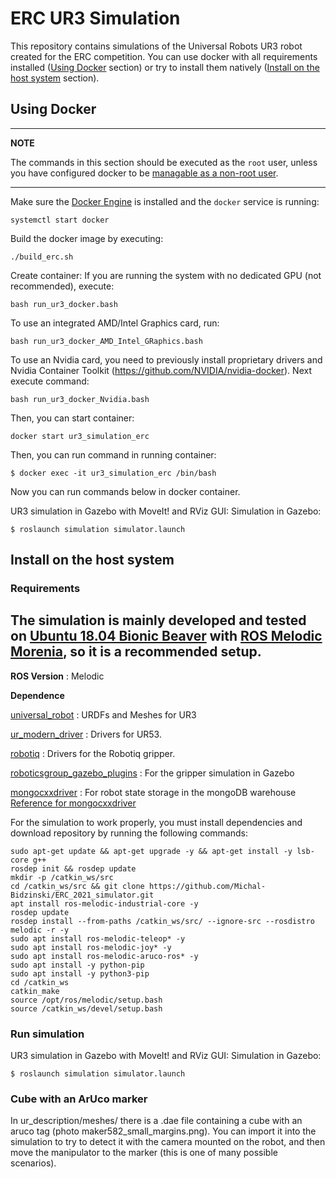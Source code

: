 # ERC UR3 Simulation

This repository contains simulations of the Universal Robots UR3 robot created for the ERC competition. You can use docker with all requirements installed  ([Using Docker](#using-docker) section) or try to install them natively ([Install on the host system](#install-on-the-host-system) section).

## Using Docker

---
**NOTE**

The commands in this section should be executed as the `root` user, unless you have configured docker to be [managable as a non-root user](https://docs.docker.com/engine/install/linux-postinstall/).

---

Make sure the [Docker Engine](https://docs.docker.com/engine/install/#server) is installed and the `docker` service is running:
```
systemctl start docker
```
Build the docker image by executing:
```
./build_erc.sh 
```
Create container:
If you are running the system with no dedicated GPU (not recommended), execute:
```
bash run_ur3_docker.bash
```
To use an integrated AMD/Intel Graphics card, run:
```
bash run_ur3_docker_AMD_Intel_GRaphics.bash
```
To use an Nvidia card, you need to previously install proprietary drivers and Nvidia Container Toolkit (https://github.com/NVIDIA/nvidia-docker). Next execute command:
``` 
bash run_ur3_docker_Nvidia.bash
```
Then, you can start container:
```
docker start ur3_simulation_erc
```
Then, you can run command in running container:
```
$ docker exec -it ur3_simulation_erc /bin/bash
```

Now you can run commands below in docker container.

UR3 simulation in Gazebo with MoveIt! and RViz GUI:
Simulation in Gazebo:
```
$ roslaunch simulation simulator.launch 
```
## Install on the host system

### Requirements

The simulation is mainly developed and tested on [Ubuntu 18.04 Bionic Beaver](https://releases.ubuntu.com/18.04/) with [ROS Melodic Morenia](http://wiki.ros.org/melodic/Installation/Ubuntu), so it is a recommended setup. 
---
__ROS Version__ : Melodic

__Dependence__

[universal_robot](https://github.com/ros-industrial/universal_robot) : URDFs and Meshes for UR3

[ur_modern_driver](https://github.com/ros-industrial/ur_modern_driver) : Drivers for UR53.

[robotiq](https://github.com/ros-industrial/robotiq) : Drivers for the Robotiq gripper.

[roboticsgroup_gazebo_plugins](https://github.com/roboticsgroup/roboticsgroup_gazebo_plugins) : For the gripper simulation in Gazebo

[mongocxxdriver](http://mongocxx.org/mongocxx-v3/installation/linux/) : For robot state storage in the mongoDB warehouse 
[Reference for mongocxxdriver](https://stackoverflow.com/questions/44723265/mongo-cxx-driver-installation-does-install-libraries)

For the simulation to work properly, you must install dependencies and download repository by running the following commands: 
``` 
sudo apt-get update && apt-get upgrade -y && apt-get install -y lsb-core g++
rosdep init && rosdep update
mkdir -p /catkin_ws/src
cd /catkin_ws/src && git clone https://github.com/Michal-Bidzinski/ERC_2021_simulator.git
apt install ros-melodic-industrial-core -y
rosdep update
rosdep install --from-paths /catkin_ws/src/ --ignore-src --rosdistro melodic -r -y
sudo apt install ros-melodic-teleop* -y
sudo apt install ros-melodic-joy* -y
sudo apt install ros-melodic-aruco-ros* -y
sudo apt install -y python-pip
sudo apt install -y python3-pip
cd /catkin_ws
catkin_make
source /opt/ros/melodic/setup.bash
source /catkin_ws/devel/setup.bash
```
### Run simulation
UR3 simulation in Gazebo with MoveIt! and RViz GUI:
Simulation in Gazebo:
```
$ roslaunch simulation simulator.launch 
```

### Cube with an ArUco marker
In ur_description/meshes/ there is a .dae file containing a cube with an aruco tag (photo maker582_small_margins.png). You can import it into the simulation to try to detect it with the camera mounted on the robot, and then move the manipulator to the marker (this is one of many possible scenarios). 

